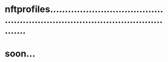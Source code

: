 # nftprofiles..................................................................................................
# soon...
